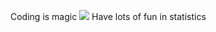 Coding is magic
![](C:/Users/wufan/Downloads/AppBreweryWallpaper.jpg)
Have lots of fun in statistics


